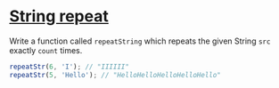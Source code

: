 # [String repeat](https://www.codewars.com/kata/57a0e5c372292dd76d000d7e)

Write a function called `repeatString` which repeats the given String `src` exactly `count` times.

```js
repeatStr(6, 'I'); // "IIIIII"
repeatStr(5, 'Hello'); // "HelloHelloHelloHelloHello"
```
